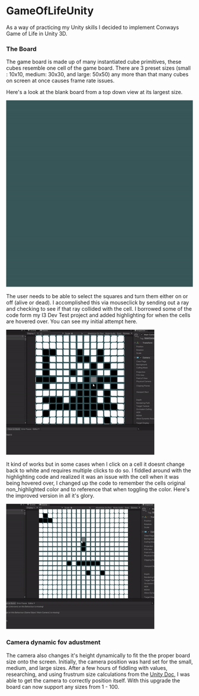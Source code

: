 # GameOfLifeUnity

As a way of practicing my Unity skills I decided to implement Conways Game of Life in Unity 3D.

### The Board
The game board is made up of many instantiated cube primitives, these cubes resemble one cell of the game board.
There are 3 preset sizes (small : 10x10, medium: 30x30, and large: 50x50) any more than that many cubes on screen at once causes
frame rate issues. 

Here's a look at the blank board from a top down view at its largest size.

![](/gifs/board.gif)

The user needs to be able to select the squares and turn them either on or off (alive or dead). I accomplished this via mouseclick
by sending out a ray and checking to see if that ray collided with the cell. I borrowed some of the code form my I3 Dev Test project
and added highlighting for when the cells are hovered over. You can see my initial attempt here.

![](/gifs/bugged_selection.gif)

It kind of works but in some cases when I click on a cell it doesnt change back to white and  requires multiple clicks to do so.
I fiddled around with the highlighting code and realized  it was an issue with the cell when it was being hovered over, I 
changed up the code to remember the cells original non_highlighted color and to reference that when toggling the color. Here's
the improved version in all it's glory.

![](/gifs/fixed_selection.gif)
### Camera dynamic fov adustment
The camera also changes it's height dynamically to fit the the proper board size onto the screen. Initially, the camera position was hard set for the small, medium, and large sizes. After a few hours of fiddling with values, researching, and using frustrum size calculations from the [Unity Doc](https://docs.unity3d.com/Manual/FrustumSizeAtDistance.html), I was able to get the camera to correctly position itself. With this upgrade the board can now support any sizes from 1 - 100.